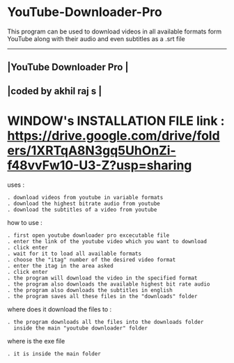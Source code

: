 # YouTube-Downloader-Pro
This program can be used to download videos in all available formats form YouTube along with their audio and even subtitles as a .srt file

 --------------------------
|YouTube Downloader Pro    |
 --------------------------
|coded by akhil raj s      |
 --------------------------

# WINDOW's INSTALLATION FILE link : https://drive.google.com/drive/folders/1XRTqA8N3gq5UhOnZi-f48vvFw10-U3-Z?usp=sharing
uses :

	. download videos from youtube in variable formats 
	. download the highest bitrate audio from youtube
	. download the subtitles of a video from youtube
	
how to use :

	. first open youtube downloader pro excecutable file
	. enter the link of the youtube video which you want to download 
	. click enter
	. wait for it to load all available formats 
	. choose the "itag" number of the desired video format 
	. enter the itag in the area asked 
	. click enter 
	. the program will download the video in the specified format 
	. the program also downloads the available highest bit rate audio
	. the program also downloads the subtitles in english 
	. the program saves all these files in the "downloads" folder
	
where does it download the files to :
	
	. the program downloads all the files into the downloads folder 
	  inside the main "youtube downloader" folder
	
where is the exe file 
	
	. it is inside the main folder
